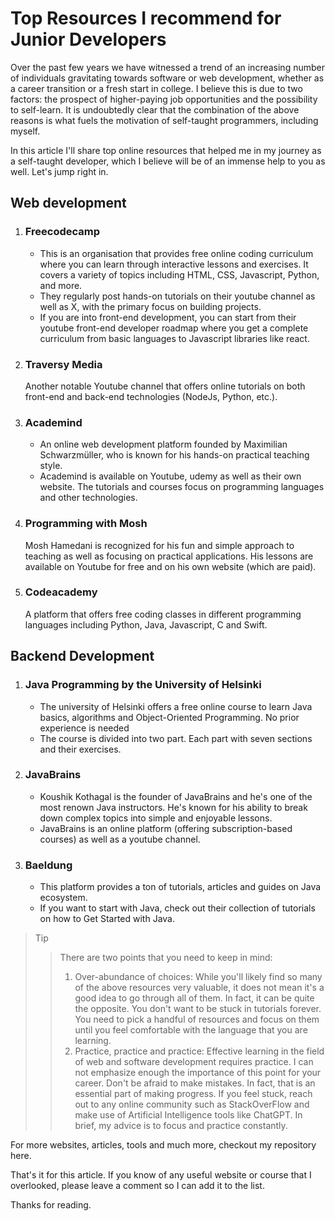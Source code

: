 # Top Resources I recommend for Junior Developers

Over the past few years we have witnessed a trend of an increasing number of individuals gravitating towards software or web development, whether as a career transition or a fresh start in college. I believe this is due to two factors: the prospect of higher-paying job opportunities and the possibility to self-learn. It is undoubtedly clear that the combination of the above reasons is what fuels the motivation of self-taught programmers, including myself.

In this article I'll share top online resources that helped me in my journey as a self-taught developer, which I believe will be of an immense help to you as well. Let's jump right in.

## Web development

1. ### Freecodecamp
   - This is an organisation that provides free online coding curriculum where you can learn through interactive lessons and exercises. It covers a variety of topics including HTML, CSS, Javascript, Python, and more.
   - They regularly post hands-on tutorials on their youtube channel as well as X, with the primary focus on building projects.
   - If you are into front-end development, you can start from their youtube front-end developer roadmap where you get a complete curriculum from basic languages to Javascript libraries like react.
  
2. ### Traversy Media
   Another notable Youtube channel that offers online tutorials on both front-end and back-end technologies (NodeJs, Python, etc.).

3. ### Academind
   - An online web development platform founded by Maximilian Schwarzmüller, who is known for his hands-on practical teaching style.
   - Academind is available on Youtube, udemy as well as their own website. The tutorials and courses focus on programming languages and other technologies.
  
4. ### Programming with Mosh
   Mosh Hamedani is recognized for his fun and simple approach to teaching as well as focusing on practical applications. His lessons are available on Youtube for free and on his own website (which are paid).

5. ### Codeacademy
   A platform that offers free coding classes in different programming languages including Python, Java, Javascript, C and Swift.

## Backend Development
1. ### Java Programming by the University of Helsinki
   - The university of Helsinki offers a free online course to learn Java basics, algorithms and Object-Oriented Programming. No prior experience is needed
   - The course is divided into two part. Each part with seven sections and their exercises.
  
2. ### JavaBrains
   - Koushik Kothagal is the founder of JavaBrains and he's one of the most renown Java instructors. He's known for his ability to break down complex topics into simple and enjoyable lessons.
   - JavaBrains is an online platform (offering subscription-based courses) as well as a youtube channel.
  
3. ### Baeldung
   - This platform provides a ton of tutorials, articles and guides on Java ecosystem.
   - If you want to start with Java, check out their collection of tutorials on how to Get Started with Java.
  
> Tip
>> There are two points that you need to keep in mind:
>> 1. Over-abundance of choices: While you'll likely find so many of the above resources very valuable, it does not mean it's a good idea to go through all of them. In fact, it can be quite the opposite. You don't want to be stuck in tutorials forever. You need to pick a handful of resources and focus on them until you feel comfortable with the language that you are learning.
>> 2. Practice, practice and practice: Effective learning in the field of web and software development requires practice. I can not emphasize enough the importance of this point for your career. Don't be afraid to make mistakes. In fact, that is an essential part of making progress. If you feel stuck, reach out to any online community such as StackOverFlow and make use of Artificial Intelligence tools like ChatGPT.
>> In brief, my advice is to focus and practice constantly.

For more websites, articles, tools and much more, checkout my repository here.

That's it for this article. If you know of any useful website or course that I overlooked, please leave a comment so I can add it to the list.

Thanks for reading.
